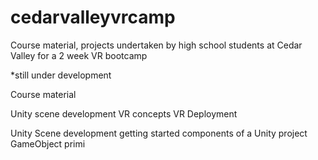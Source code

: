 # cedarvalleyvrcamp
Course material, projects undertaken by high school students at Cedar Valley for a 2 week VR bootcamp

*still under development

Course material

Unity scene development
VR concepts
VR Deployment

Unity Scene development
  getting started
  components of a Unity project
  GameObject primi
